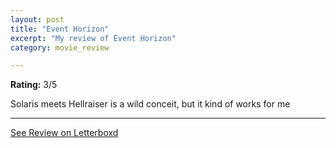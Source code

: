 ```yaml
---
layout: post
title: "Event Horizon"
excerpt: "My review of Event Horizon"
category: movie_review

---
```


**Rating:** 3/5

Solaris meets Hellraiser is a wild conceit, but it kind of works for me

<hr>

[See Review on Letterboxd](https://boxd.it/2aqvNh)
